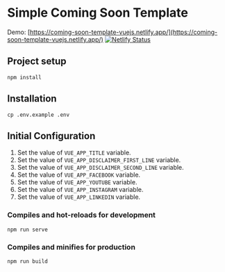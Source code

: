 # Simple Coming Soon Template

Demo: [https://coming-soon-template-vuejs.netlify.app/](https://coming-soon-template-vuejs.netlify.app/)
[![Netlify Status](https://api.netlify.com/api/v1/badges/2f803c2b-e84b-4193-9def-e53a6b7a8c10/deploy-status)](https://app.netlify.com/sites/coming-soon-template-vuejs/deploys)

## Project setup

```
npm install
```

## Installation

```
cp .env.example .env
```

## Initial Configuration

1. Set the value of `VUE_APP_TITLE` variable.
2. Set the value of `VUE_APP_DISCLAIMER_FIRST_LINE` variable.
3. Set the value of `VUE_APP_DISCLAIMER_SECOND_LINE` variable.
4. Set the value of `VUE_APP_FACEBOOK` variable.
5. Set the value of `VUE_APP_YOUTUBE` variable.
6. Set the value of `VUE_APP_INSTAGRAM` variable.
7. Set the value of `VUE_APP_LINKEDIN` variable.

### Compiles and hot-reloads for development

```
npm run serve
```

### Compiles and minifies for production

```
npm run build
```
